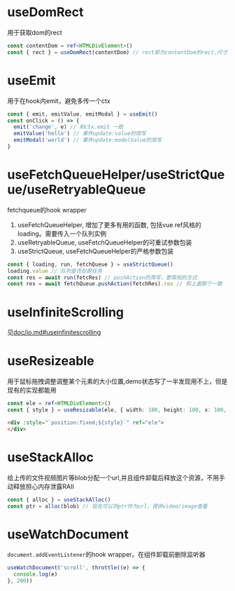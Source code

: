 # useDomRect
用于获取dom的rect
```ts
const contentDom = ref<HTMLDivElement>()
const { rect } = useDomRect(contentDom) // rect即为contentDom的rect,尺寸发生改变时他也会改
```
# useEmit
用于在hook内emit，避免多传一个ctx
```ts
const { emit, emitValue, emitModal } = useEmit()
const onClick = () => {
  emit('change', e) // 和ctx.emit 一致
  emitValue('hello') // 事件update:value的简写
  emitModal('world') // 事件update:modelValue的简写
}
```
# useFetchQueueHelper/useStrictQueue/useRetryableQueue
fetchqueue的hook wrapper
1. useFetchQueueHelper, 增加了更多有用的函数, 包括vue ref风格的loading。需要传入一个队列实例
2. useRetryableQueue, useFetchQueueHelper的可重试参数包装
3. useStrictQueue, useFetchQueueHelper的严格参数包装
```ts
const { loading, run, fetchQueue } = useStrictQueue()
loading.value // 队列是否在跑任务
const res = await run(fetcRes) // pushAction的简写，更简短的方式
const res = await fetchQueue.pushAction(fetchRes).res // 和上面那个一致
```
# useInfiniteScrolling
见[doc/io.md#useinfinitescrolling](/doc/io.md#useinfinitescrolling)
# useResizeable
用于鼠标拖拽调整调整某个元素的大小位置,demo状态写了一半发现用不上，但是现有的实现都能用
```ts
const ele = ref<HTMLDivElement>()
const { style } = useResizable(ele, { width: 100, height: 100, x: 100, y: 100 })
```
```html
<div :style="`position:fixed;${style}`" ref="ele">
</div>
```
# useStackAlloc
给上传的文件视频图片等blob分配一个url,并且组件卸载后释放这个资源，不用手动释放担心内存泄露RAII
```ts
const { alloc } = useStackAlloc()
const ptr = alloc(blob) // 现在可以将ptr作为url，提供video/image查看
```
# useWatchDocument
`document.addEventListener`的hook wrapper。在组件卸载前删除监听器
```ts
useWatchDocument('scroll', throttle((e) => {
  console.log(e)
}, 200))
```
